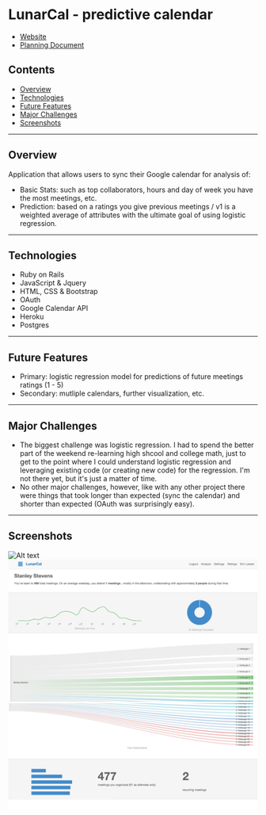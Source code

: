 # LunarCal - predictive calendar

- <a href="http://lunacal.herokuapp.com" target="_blank">Website</a>
- <a href="https://docs.google.com/document/d/1xDjVWUEedxpgN4s7318wuX9sstjZ792Tl_3M9i-EJrg/edit" target="_blank">Planning Document</a>

## Contents

- [Overview](#overview)
- [Technologies](#Technologies)
- [Future Features](#future-features)
- [Major Challenges](#major-challenges)
- [Screenshots](#screenshots)

---

## Overview

Application that allows users to sync their Google calendar for analysis of:
- Basic Stats: such as top collaborators, hours and day of week you have the most meetings, etc.
- Prediction: based on a ratings you give previous meetings / v1 is a weighted average of attributes with the ultimate goal of using logistic regression.

---

## Technologies

- Ruby on Rails
- JavaScript & Jquery
- HTML, CSS & Bootstrap
- OAuth
- Google Calendar API
- Heroku
- Postgres

---

## Future Features

- Primary: logistic regression model for predictions of future meetings ratings (1 - 5)
- Secondary: mutliple calendars, further visualization, etc.

---

## Major Challenges

- The biggest challenge was logistic regression. I had to spend the better part of the weekend re-learning high shcool and college math, just to get to the point where I could understand logistic regression and leveraging existing code (or creating new code) for the regression. I'm not there yet, but it's just a matter of time.
- No other major challenges, however, like with any other project there were things that took longer than expected (sync the calendar) and shorter than expected (OAuth was surprisingly easy).

---

## Screenshots

![Alt text](https://github.com/Stanleyyork/predictiveCalendar/blob/master/app/assets/images/homepage.png?raw=true "Homepage")
![Alt text](https://github.com/Stanleyyork/predictiveCalendar/blob/master/app/assets/images/profilea.png?raw=true "ProfileA")
![Alt text](https://github.com/Stanleyyork/predictiveCalendar/blob/master/app/assets/images/profileb.png?raw=true "ProfileB")